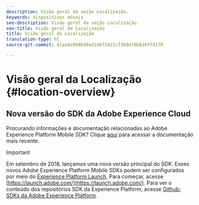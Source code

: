 ```yaml
---
description: Visão geral da seção Localização.
keywords: dispositivos móveis
seo-description: Visão geral da seção Localização.
seo-title: Visão geral da Localização
title: Visão geral da Localização
translation-type: ht
source-git-commit: 41aa0a994bd0ad1e6f5421cf368d78b616ff9170

---
```



# Visão geral da Localização {#location-overview}

## Nova versão do SDK da Adobe Experience Cloud

Procurando informações e documentação relacionadas ao Adobe Experience Platform Mobile SDK? Clique [aqui](https://aep-sdks.gitbook.io/docs/) para acessar a documentação mais recente.

>[!IMPORTANT]
>
>Em setembro de 2018, lançamos uma nova versão principal do SDK. Esses novos Adobe Experience Platform Mobile SDKs podem ser configurados por meio do [Experience Platform Launch](https://www.adobe.com/br/experience-platform/launch.html). Para começar, acesse [https://launch.adobe.com/](https://launch.adobe.com/). Para ver o conteúdo dos repositórios SDK da Experience Platform, acesse [Github: SDKs da Adobe Experience Platform](https://github.com/Adobe-Marketing-Cloud/acp-sdks).
